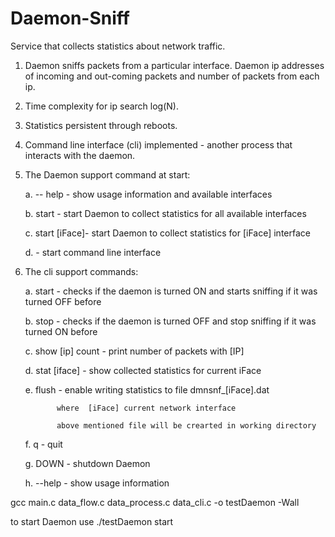 # Daemon-Sniff
Service that collects statistics about network traffic. 
1. Daemon sniffs packets from a particular interface. 
    Daemon ip addresses of incoming and out-coming packets and number of packets from each ip. 
2. Time complexity for ip search log(N). 
3. Statistics persistent through reboots. 
4. Command line interface (cli)  implemented - another process that interacts with the daemon. 
5. The Daemon support command at start:

	a. -- help 	- show usage information and available interfaces
	
	b. start	- start Daemon to collect statistics for all available interfaces
	
	c. start [iFace]- start Daemon to collect statistics for [iFace] interface
	
	d. 		- start command line interface
	
6. The cli support commands:

	a. start 	- checks if the daemon is turned ON and starts sniffing if it was turned OFF before
	
	b. stop		- checks if the daemon is turned OFF and stop sniffing if it was turned ON before
	
	c. show [ip] count - print number of packets with [IP] 
	
	d. stat [iface] - show collected statistics for current iFace
	
	e. flush	- enable writing statistics to file dmnsnf_[iFace].dat
	
			  where  [iFace] current network interface
			  
			  above mentioned file will be crearted in working directory
			  
	f. q		- quit
	
	g. DOWN		- shutdown Daemon
	
	h. --help 	- show usage information

gcc main.c data_flow.c data_process.c data_cli.c -o testDaemon -Wall

to start Daemon use
./testDaemon start
